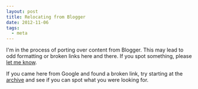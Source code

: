 ```yaml
---
layout: post
title: Relocating from Blogger
date: 2012-11-06
tags:
  - meta
---
```


I'm in the process of porting over content from Blogger.  This may
lead to odd formatting or broken links here and there.  If you spot
something, please [let me know][about].

If you came here from Google and found a broken link, try starting at
the [archive][] and see if you can spot what you were looking for.

[about]: http://blog.oddbit.com/about
[archive]: http://blog.oddbit.com/archive

